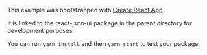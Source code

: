 This example was bootstrapped with [Create React App](https://github.com/facebook/create-react-app).

It is linked to the react-json-ui package in the parent directory for development purposes.

You can run `yarn install` and then `yarn start` to test your package.

